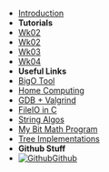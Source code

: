 - [Introduction](_introduction)
- **Tutorials**
- [Wk02](Tute1/Wk01)
- [Wk02](Tute2/Wk02)
- [Wk03](Tute3/Wk03)
- [Wk04](Tute4/Wk04)
- **Useful Links**
- [BigO Tool](../../BigOh)
- [Home Computing](../../home_computing)
- [GDB + Valgrind](../../gdb_valgrind)
- [FileIO in C](../../FileIO_Files/ExampleFileReading)
- [String Algos](../../StringAlgos/StringAlgos)
- [My Bit Math Program](https://braedonwooding.github.io/BitwiseCmpViz/#/)
- [Tree Implementations](../../Detailed_TreeImplementations/Detailed_TreeImplementations.md)
- **Github Stuff**
- [![Github](https://icongram.jgog.in/simple/github.svg?color=808080&size=16)Github](https://github.com/BraedonWooding/CompTutoring)
